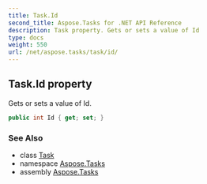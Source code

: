 ```yaml
---
title: Task.Id
second_title: Aspose.Tasks for .NET API Reference
description: Task property. Gets or sets a value of Id
type: docs
weight: 550
url: /net/aspose.tasks/task/id/
---
```

## Task.Id property

Gets or sets a value of Id.

```csharp
public int Id { get; set; }
```

### See Also

* class [Task](../)
* namespace [Aspose.Tasks](../../task/)
* assembly [Aspose.Tasks](../../../)


